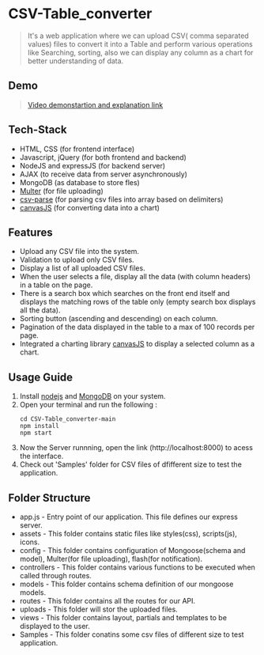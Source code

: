 # CSV-Table_converter
> It's a web application where we can upload CSV( comma separated values) files to convert it into a Table and perform various operations like Searching, sorting, also we can display any column as a chart for better understanding of data. 

## Demo

> [Video demonstartion and explanation link]()

## Tech-Stack
* HTML, CSS (for frontend interface)
* Javascript, jQuery (for both frontend and backend)
* NodeJS and expressJS (for backend server)
* AJAX (to receive data  from server asynchronously)
* MongoDB (as database to store fles)
* [Multer](https://www.npmjs.com/package/multer) (for file uploading)
* [csv-parse](https://www.npmjs.com/package/csv-parse) (for parsing csv files into array based on delimiters)
* [canvasJS](https://canvasjs.com/html5-javascript-column-chart/) (for converting data into a chart)

## Features
* Upload any CSV file into the system.
* Validation to upload only CSV files.
* Display a list of all uploaded CSV files.
* When the user selects a file, display all the data (with column headers) in a table on the page.
* There is a search box which searches on the front end itself and displays the matching rows of the table only (empty search box displays all the data).
* Sorting button (ascending and descending) on each column.
* Pagination of the data displayed in the table to a max of 100 records per page.
* Integrated a charting library [canvasJS](https://canvasjs.com/html5-javascript-column-chart/) to display a selected column as a chart.

## Usage Guide
1. Install [nodejs](https://nodejs.org/en/) and [MongoDB](https://www.mongodb.com/) on your system.
2. Open your terminal and run the following :
    ```
    cd CSV-Table_converter-main
    npm install
    npm start
    ```
 3. Now the Server runnning, open the link (http://localhost:8000) to acess the interface.
 4. Check out 'Samples' folder for CSV files of dfifferent size to test the application.

## Folder Structure
* app.js - Entry point of our application. This file defines our express server.
* assets - This folder contains static files like styles(css), scripts(js), icons.
* config - This folder contains configuration of Mongoose(schema and model), Multer(for file uploading), flash(for notification).
* controllers - This folder contains various functions to be executed when called through routes.
* models - This folder contains schema definition of our mongoose models.
* routes - This folder contains all the routes for our API.
* uploads - This folder will stor the uploaded files.
* views - This folder contains layout, partials and templates to be displayed to the user.
* Samples - This folder conatins some csv files of different size to test application.
